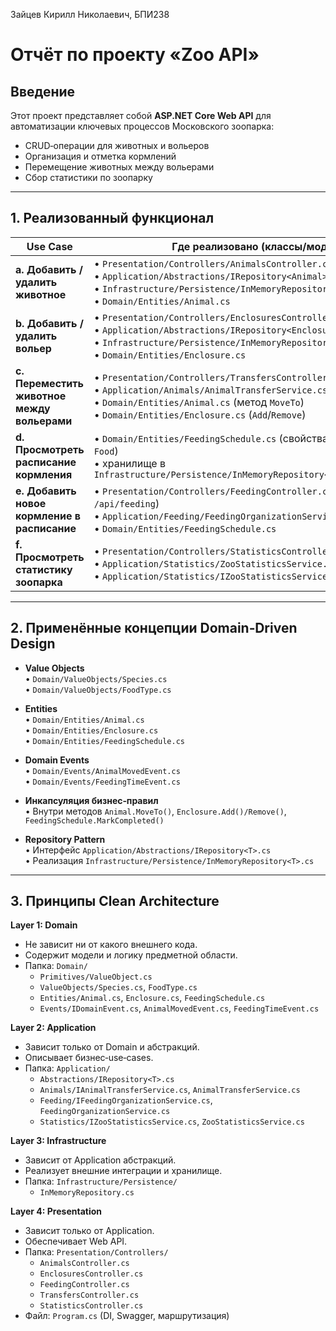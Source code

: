 Зайцев Кирилл Николаевич, БПИ238

# Отчёт по проекту «Zoo API»

## Введение
Этот проект представляет собой **ASP.NET Core Web API** для автоматизации ключевых процессов Московского зоопарка:  
- CRUD‑операции для животных и вольеров  
- Организация и отметка кормлений  
- Перемещение животных между вольерами  
- Сбор статистики по зоопарку  

---

## 1. Реализованный функционал

| Use Case                                                     | Где реализовано (классы/модули)                                                                                                                                           |
|--------------------------------------------------------------|--------------------------------------------------------------------------------------------------------------------------------------------------------------------------|
| **a. Добавить / удалить животное**                           | • `Presentation/Controllers/AnimalsController.cs`<br>• `Application/Abstractions/IRepository<Animal>.cs`<br>• `Infrastructure/Persistence/InMemoryRepository<Animal>.cs`<br>• `Domain/Entities/Animal.cs` |
| **b. Добавить / удалить вольер**                             | • `Presentation/Controllers/EnclosuresController.cs`<br>• `Application/Abstractions/IRepository<Enclosure>.cs`<br>• `Infrastructure/Persistence/InMemoryRepository<Enclosure>.cs`<br>• `Domain/Entities/Enclosure.cs` |
| **c. Переместить животное между вольерами**                  | • `Presentation/Controllers/TransfersController.cs`<br>• `Application/Animals/AnimalTransferService.cs`<br>• `Domain/Entities/Animal.cs` (метод `MoveTo`)<br>• `Domain/Entities/Enclosure.cs` (`Add`/`Remove`) |
| **d. Просмотреть расписание кормления**                      | • `Domain/Entities/FeedingSchedule.cs` (свойства `AnimalId`, `Time`, `Food`)<br>• хранилище в `Infrastructure/Persistence/InMemoryRepository<FeedingSchedule>.cs`             |
| **e. Добавить новое кормление в расписание**                 | • `Presentation/Controllers/FeedingController.cs` (POST `/api/feeding`)<br>• `Application/Feeding/FeedingOrganizationService.cs`<br>• `Domain/Entities/FeedingSchedule.cs`     |
| **f. Просмотреть статистику зоопарка**                       | • `Presentation/Controllers/StatisticsController.cs`<br>• `Application/Statistics/ZooStatisticsService.cs`<br>• `Application/Statistics/IZooStatisticsService.cs`            |

---

## 2. Применённые концепции Domain‑Driven Design

- **Value Objects**  
  • `Domain/ValueObjects/Species.cs`  
  • `Domain/ValueObjects/FoodType.cs`  

- **Entities**  
  • `Domain/Entities/Animal.cs`  
  • `Domain/Entities/Enclosure.cs`  
  • `Domain/Entities/FeedingSchedule.cs`  

- **Domain Events**  
  • `Domain/Events/AnimalMovedEvent.cs`  
  • `Domain/Events/FeedingTimeEvent.cs`  

- **Инкапсуляция бизнес‑правил**  
  • Внутри методов `Animal.MoveTo()`, `Enclosure.Add()/Remove()`, `FeedingSchedule.MarkCompleted()`  

- **Repository Pattern**  
  • Интерфейс `Application/Abstractions/IRepository<T>.cs`  
  • Реализация `Infrastructure/Persistence/InMemoryRepository<T>.cs`  

---

## 3. Принципы Clean Architecture

**Layer 1: Domain**  
- Не зависит ни от какого внешнего кода.  
- Содержит модели и логику предметной области.  
- Папка: `Domain/`  
  - `Primitives/ValueObject.cs`  
  - `ValueObjects/Species.cs`, `FoodType.cs`  
  - `Entities/Animal.cs`, `Enclosure.cs`, `FeedingSchedule.cs`  
  - `Events/IDomainEvent.cs`, `AnimalMovedEvent.cs`, `FeedingTimeEvent.cs`  

**Layer 2: Application**  
- Зависит только от Domain и абстракций.  
- Описывает бизнес‑use‑cases.  
- Папка: `Application/`  
  - `Abstractions/IRepository<T>.cs`  
  - `Animals/IAnimalTransferService.cs`, `AnimalTransferService.cs`  
  - `Feeding/IFeedingOrganizationService.cs`, `FeedingOrganizationService.cs`  
  - `Statistics/IZooStatisticsService.cs`, `ZooStatisticsService.cs`  

**Layer 3: Infrastructure**  
- Зависит от Application абстракций.  
- Реализует внешние интеграции и хранилище.  
- Папка: `Infrastructure/Persistence/`  
  - `InMemoryRepository.cs`  

**Layer 4: Presentation**  
- Зависит только от Application.  
- Обеспечивает Web API.  
- Папка: `Presentation/Controllers/`  
  - `AnimalsController.cs`  
  - `EnclosuresController.cs`  
  - `FeedingController.cs`  
  - `TransfersController.cs`  
  - `StatisticsController.cs`  
- Файл: `Program.cs` (DI, Swagger, маршрутизация)
